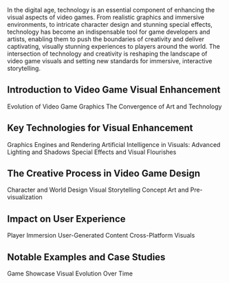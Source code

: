In the digital age, technology is an essential component of enhancing the visual aspects of video games. From realistic graphics and immersive environments, to intricate character design and stunning special effects, technology has become an indispensable tool for game developers and artists, enabling them to push the boundaries of creativity and deliver captivating, visually stunning experiences to players around the world. The intersection of technology and creativity is reshaping the landscape of video game visuals and setting new standards for immersive, interactive storytelling.

## Introduction to Video Game Visual Enhancement

Evolution of Video Game Graphics
The Convergence of Art and Technology

## Key Technologies for Visual Enhancement

Graphics Engines and Rendering
Artificial Intelligence in Visuals:
Advanced Lighting and Shadows
Special Effects and Visual Flourishes

## The Creative Process in Video Game Design

Character and World Design
Visual Storytelling
Concept Art and Pre-visualization
## Impact on User Experience

Player Immersion
User-Generated Content
Cross-Platform Visuals
## Notable Examples and Case Studies

Game Showcase
Visual Evolution Over Time

